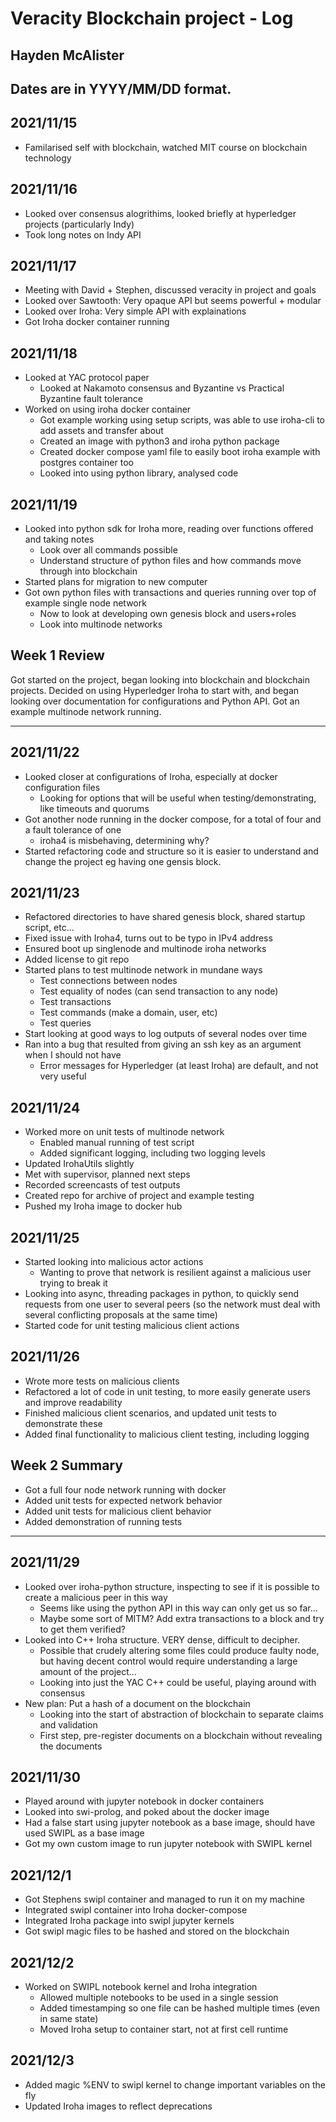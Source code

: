 # Veracity Blockchain project - Log
## Hayden McAlister

Dates are in YYYY/MM/DD format.
---
## 2021/11/15
- Familarised self with blockchain, watched MIT course on blockchain technology

## 2021/11/16
- Looked over consensus alogrithims, looked briefly at hyperledger projects
  (particularly Indy)
- Took long notes on Indy API

## 2021/11/17
- Meeting with David + Stephen, discussed veracity in project and goals
- Looked over Sawtooth: Very opaque API but seems powerful + modular
- Looked over Iroha: Very simple API with explainations
- Got Iroha docker container running

## 2021/11/18
- Looked at YAC protocol paper
	- Looked at Nakamoto consensus and Byzantine vs Practical Byzantine fault tolerance
- Worked on using iroha docker container
	- Got example working using setup scripts, was able to use iroha-cli to add assets and transfer about
	- Created an image with python3 and iroha python package 
	- Created docker compose yaml file to easily boot iroha example with postgres container too
	- Looked into using python library, analysed code

## 2021/11/19
- Looked into python sdk for Iroha more, reading over functions offered and taking notes
	- Look over all commands possible
	- Understand structure of python files and how commands move through into blockchain
- Started plans for migration to new computer
- Got own python files with transactions and queries running over top of example single node network
	- Now to look at developing own genesis block and users+roles
	- Look into multinode networks

## Week 1 Review
Got started on the project, began looking into blockchain and blockchain projects. Decided on using Hyperledger Iroha to start with, and began looking over documentation for configurations and Python API. Got an example multinode network running.

---
## 2021/11/22
- Looked closer at configurations of Iroha, especially at docker configuration files
	- Looking for options that will be useful when testing/demonstrating, like timeouts and quorums
- Got another node running in the docker compose, for a total of four and a fault tolerance of one
	- iroha4 is misbehaving, determining why?
- Started refactoring code and structure so it is easier to understand and change the project eg having one gensis block.

## 2021/11/23
- Refactored directories to have shared genesis block, shared startup script, etc...
- Fixed issue with Iroha4, turns out to be typo in IPv4 address
- Ensured boot up singlenode and multinode iroha networks
- Added license to git repo
- Started plans to test multinode network in mundane ways
	- Test connections between nodes
	- Test equality of nodes (can send transaction to any node)
	- Test transactions
	- Test commands (make a domain, user, etc)
	- Test queries
- Start looking at good ways to log outputs of several nodes over time
- Ran into a bug that resulted from giving an ssh key as an argument when I should not have
	- Error messages for Hyperledger (at least Iroha) are default, and not very useful

## 2021/11/24
- Worked more on unit tests of multinode network
	- Enabled manual running of test script
	- Added significant logging, including two logging levels
- Updated IrohaUtils slightly
- Met with supervisor, planned next steps
- Recorded screencasts of test outputs
- Created repo for archive of project and example testing
- Pushed my Iroha image to docker hub

## 2021/11/25
- Started looking into malicious actor actions
	- Wanting to prove that network is resilient against a malicious user trying to break it
- Looking into async, threading packages in python, to quickly send requests from one user to several peers (so the network must deal with several conflicting proposals at the same time)
- Started code for unit testing malicious client actions

## 2021/11/26
- Wrote more tests on malicious clients
- Refactored a lot of code in unit testing, to more easily generate users and improve readability
- Finished malicious client scenarios, and updated unit tests to demonstrate these
- Added final functionality to malicious client testing, including logging

## Week 2 Summary
- Got a full four node network running with docker
- Added unit tests for expected network behavior
- Added unit tests for malicious client behavior
- Added demonstration of running tests

---
## 2021/11/29
- Looked over iroha-python structure, inspecting to see if it is possible to create a malicious peer in this way
	- Seems like using the python API in this way can only get us so far...
	- Maybe some sort of MITM? Add extra transactions to a block and try to get them verified?
- Looked into C++ Iroha structure. VERY dense, difficult to decipher.
	- Possible that crudely altering some files could produce faulty node, but having decent control would require understanding a large amount of the project...
	- Looking into just the YAC C++ could be useful, playing around with consensus
- New plan: Put a hash of a document on the blockchain
	- Looking into the start of abstraction of blockchain to separate claims and validation
	- First step, pre-register documents on a blockchain without revealing the documents
	
## 2021/11/30
- Played around with jupyter notebook in docker containers
- Looked into swi-prolog, and poked about the docker image
- Had a false start using jupyter notebook as a base image, should have used SWIPL as a base image
- Got my own custom image to run jupyter notebook with SWIPL kernel

## 2021/12/1
- Got Stephens swipl container and managed to run it on my machine
- Integrated swipl container into Iroha docker-compose 
- Integrated Iroha package into swipl jupyter kernels
- Got swipl magic files to be hashed and stored on the blockchain

## 2021/12/2
- Worked on SWIPL notebook kernel and Iroha integration
	- Allowed multiple notebooks to be used in a single session
	- Added timestamping so one file can be hashed multiple times (even in same state)
	- Moved Iroha setup to container start, not at first cell runtime

## 2021/12/3
- Added magic %ENV to swipl kernel to change important variables on the fly
- Updated Iroha images to reflect deprecations